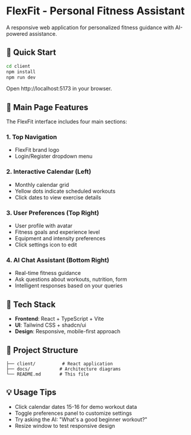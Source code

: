 # FlexFit - Personal Fitness Assistant

A responsive web application for personalized fitness guidance with AI-powered assistance.

## 🚀 Quick Start

```bash
cd client
npm install
npm run dev
```

Open http://localhost:5173 in your browser.

## 📱 Main Page Features

The FlexFit interface includes four main sections:

### 1. **Top Navigation**
- FlexFit brand logo
- Login/Register dropdown menu

### 2. **Interactive Calendar (Left)**
- Monthly calendar grid
- Yellow dots indicate scheduled workouts
- Click dates to view exercise details

### 3. **User Preferences (Top Right)**
- User profile with avatar
- Fitness goals and experience level
- Equipment and intensity preferences
- Click settings icon to edit

### 4. **AI Chat Assistant (Bottom Right)**
- Real-time fitness guidance
- Ask questions about workouts, nutrition, form
- Intelligent responses based on your queries

## 🎯 Tech Stack

- **Frontend**: React + TypeScript + Vite
- **UI**: Tailwind CSS + shadcn/ui
- **Design**: Responsive, mobile-first approach

## 📁 Project Structure

```
├── client/          # React application
├── docs/           # Architecture diagrams
└── README.md       # This file
```

## 💡 Usage Tips

- Click calendar dates 15-16 for demo workout data
- Toggle preferences panel to customize settings
- Try asking the AI: "What's a good beginner workout?"
- Resize window to test responsive design